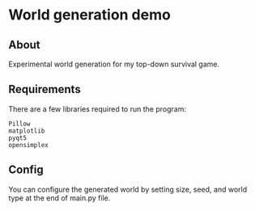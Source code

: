 # World generation demo

## About
Experimental world generation for my top-down survival game.

## Requirements
There are a few libraries required to run the program:
```
Pillow
matplotlib
pyqt5
opensimplex
```

## Config
You can configure the generated world by setting size, seed, and world type at the end of main.py file.
